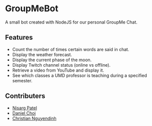 # GroupMeBot
A small bot created with NodeJS for our personal GroupMe Chat.

## Features
- Count the number of times certain words are said in chat.
- Display the weather forecast.
- Display the current phase of the moon.
- Display Twitch channel status (online vs offline).
- Retrieve a video from YouTube and display it.  
- See which classes a UMD professor is teaching during a specified semester.  

## Contributers
- [Nisarg Patel](https://github.com/nisargnp)
- [Daniel Choi](https://github.com/dchoi724)
- [Christian Nguyendinh](https://github.com/ChristianNguyendinh)
